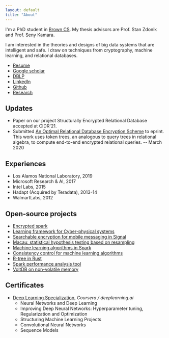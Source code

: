 ```yaml
---
layout: default
title: "About"
---
```


I'm a PhD student in [Brown CS](https://cs.brown.edu). My thesis advisors are Prof. Stan Zdonik and Prof. Seny Kamara. 

I am interested in the theories and designs of big data systems that are intelligent and safe. I draw on techniques from cryptography, machine learning, and relational databases.

- [Resume](/assets/resume.pdf)
- [Google scholar](https://goo.gl/DR8pSa)
- [DBLP](http://dblp.uni-trier.de/pers/hd/z/Zhao:Zheguang)
- [LinkedIn](https://www.linkedin.com/in/zheguang)
- [Github](https://github.com/zheguang)
- [Research](/research)

## Updates
- Paper on our project Structurally Encrypted Relational Database accepted at CIDR'21.
- Submitted [An Optimal Relational Database Encryption Scheme](https://eprint.iacr.org/2020/274) to eprint. This work uses token trees, an analogous to query trees in relational algebra, to compute end-to-end encrypted relational queries. -- March 2020

## Experiences

- Los Alamos National Laboratory, 2019
- Microsoft Research & AI, 2017
- Intel Labs, 2015
- Hadapt (Acquired by Teradata), 2013-14
- WalmartLabs, 2012

## Open-source projects

- [Encrypted spark](https://github.com/zheguang/encrypted-spark)
- [Learning framework for Cyber-physical systems](https://github.com/zheguang/cyber-physical-learn)
- [Searchable encryption for mobile messaging in Signal](https://github.com/encryptedsystems/Searchable-Signal-Android)
- [Macau: statistical hypothesis testing based on resampling](https://github.com/zheguang/macau)
- [Machine learning algorithms in Spark](https://github.com/zheguang/spark-study/tree/master/study/src/main/scala/edu/brown/cs/sparkstudy)
- [Consistency control for machine learning algorithms](https://github.com/zheguang/babel)
- [R-tree in Rust](https://github.com/zheguang/rtree)
- [Spark performance analysis tool](https://github.com/zheguang/spark-perftool)
- [VoltDB on non-volatile memory](https://github.com/zheguang/voltdb)

## Certificates

- [Deep Learning Specialization](https://www.coursera.org/account/accomplishments/specialization/certificate/STLW8PETNB8C), *Coursera / deeplearning.ai*
  - Neural Networks and Deep Learning
  - Improving Deep Neural Networks: Hyperparameter tuning, Regularization and Optimization
  - Structuring Machine Learning Projects
  - Convolutional Neural Networks
  - Sequence Models
